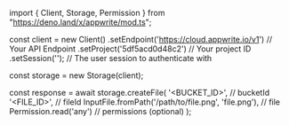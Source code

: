 import { Client, Storage, Permission } from "https://deno.land/x/appwrite/mod.ts";

const client = new Client()
    .setEndpoint('https://cloud.appwrite.io/v1') // Your API Endpoint
    .setProject('5df5acd0d48c2') // Your project ID
    .setSession(''); // The user session to authenticate with

const storage = new Storage(client);

const response = await storage.createFile(
    '<BUCKET_ID>', // bucketId
    '<FILE_ID>', // fileId
    InputFile.fromPath('/path/to/file.png', 'file.png'), // file
    Permission.read('any') // permissions (optional)
);
